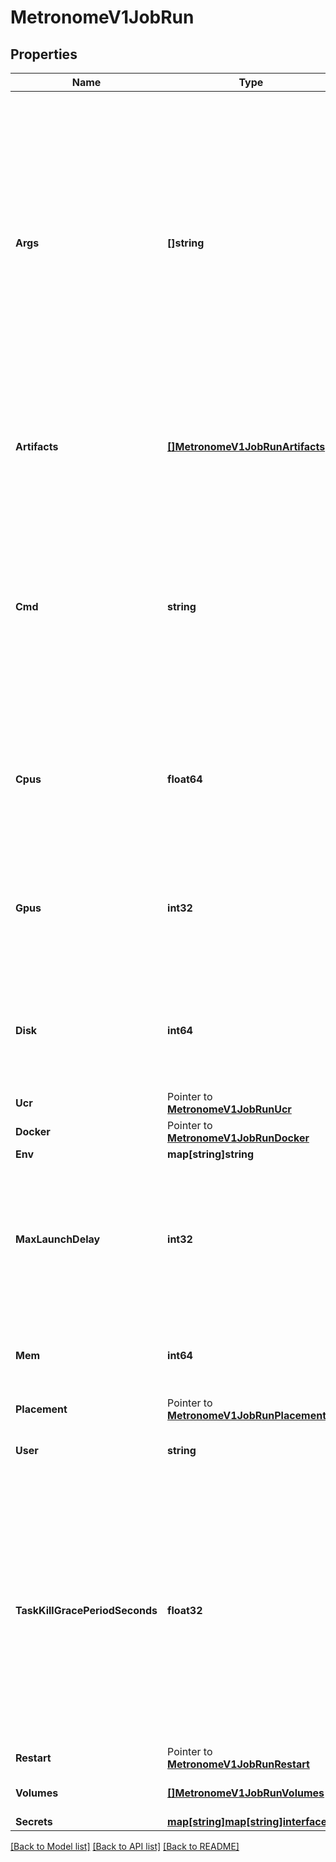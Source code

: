 # MetronomeV1JobRun

## Properties

Name | Type | Description | Notes
------------ | ------------- | ------------- | -------------
**Args** | **[]string** | An array of strings that represents an alternative mode of specifying the command to run. This was motivated by safe usage of containerizer features like a custom Docker ENTRYPOINT. Either &#x60;cmd&#x60; or &#x60;args&#x60; must be supplied. It is invalid to supply both &#x60;cmd&#x60; and &#x60;args&#x60; in the same job. | [optional] 
**Artifacts** | [**[]MetronomeV1JobRunArtifacts**](MetronomeV1Job_run_artifacts.md) | Provided URIs are passed to Mesos fetcher module and resolved in runtime. | [optional] 
**Cmd** | **string** | The command that is executed.  This value is wrapped by Mesos via &#x60;/bin/sh -c ${job.cmd}&#x60;.  Either &#x60;cmd&#x60; or &#x60;args&#x60; must be supplied. It is invalid to supply both &#x60;cmd&#x60; and &#x60;args&#x60; in the same job. | [optional] 
**Cpus** | **float64** | The number of CPU shares this job needs per instance. This number does not have to be integer, but can be a fraction. | 
**Gpus** | **int32** | The number of GPU shares this job needs per instance. This number does not have to be integer, but can be a fraction. | [optional] 
**Disk** | **int64** | How much disk space is needed for this job. This number does not have to be an integer, but can be a fraction. | 
**Ucr** | Pointer to [**MetronomeV1JobRunUcr**](MetronomeV1Job_run_ucr.md) |  | [optional] 
**Docker** | Pointer to [**MetronomeV1JobRunDocker**](MetronomeV1Job_run_docker.md) |  | [optional] 
**Env** | **map[string]string** |  | [optional] 
**MaxLaunchDelay** | **int32** | The number of seconds until the job needs to be running. If the deadline is reached without successfully running the job, the job is aborted. | [optional] 
**Mem** | **int64** | The amount of memory in MB that is needed for the job per instance. | 
**Placement** | Pointer to [**MetronomeV1JobRunPlacement**](MetronomeV1Job_run_placement.md) |  | [optional] 
**User** | **string** | The user to use to run the tasks on the agent. | [optional] 
**TaskKillGracePeriodSeconds** | **float32** | Configures the number of seconds between escalating from SIGTERM to SIGKILL when signalling tasks to terminate. Using this grace period, tasks should perform orderly shut down immediately upon receiving SIGTERM. | [optional] 
**Restart** | Pointer to [**MetronomeV1JobRunRestart**](MetronomeV1Job_run_restart.md) |  | [optional] 
**Volumes** | [**[]MetronomeV1JobRunVolumes**](MetronomeV1Job_run_volumes.md) | The list of volumes for this job. | [optional] 
**Secrets** | [**map[string]map[string]interface{}**](map[string]interface{}.md) |  | [optional] 

[[Back to Model list]](../README.md#documentation-for-models) [[Back to API list]](../README.md#documentation-for-api-endpoints) [[Back to README]](../README.md)


